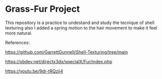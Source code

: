 # Grass-Fur Project

This repository is a practice to undestand and study the tecnique of shell texturing also I added a spring motion to the hair movement to make it feel more natural.

References:

https://github.com/GarrettGunnell/Shell-Texturing/tree/main

https://xbdev.net/directx3dx/specialX/Fur/index.php

https://youtu.be/9dr-tRQzij4
